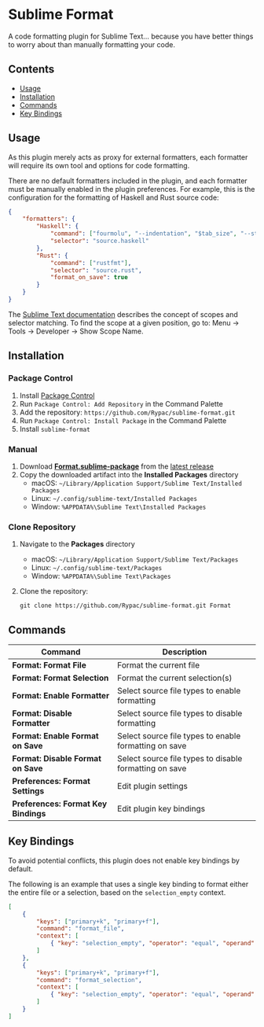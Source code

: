 # Sublime Format

A code formatting plugin for Sublime Text… because you have better things to worry about than manually formatting your code.

## Contents

- [Usage](#usage)
- [Installation](#installation)
- [Commands](#commands)
- [Key Bindings](#keybindings)

## Usage

As this plugin merely acts as proxy for external formatters, each formatter will require its own tool and options for code formatting.

There are no default formatters included in the plugin, and each formatter must be manually enabled in the plugin preferences.
For example, this is the configuration for the formatting of Haskell and Rust source code:

```json
{
    "formatters": {
        "Haskell": {
            "command": ["fourmolu", "--indentation", "$tab_size", "--stdin-input-file", "-"],
            "selector": "source.haskell"
        },
        "Rust": {
            "command": ["rustfmt"],
            "selector": "source.rust",
            "format_on_save": true
        }
    }
}
```

The [Sublime Text documentation](https://www.sublimetext.com/docs/selectors.html) describes the concept of scopes and selector matching.
To find the scope at a given position, go to: Menu → Tools → Developer → Show Scope Name.

## Installation

### Package Control

1. Install [Package Control](https://packagecontrol.io)
2. Run `Package Control: Add Repository` in the Command Palette
3. Add the repository: `https://github.com/Rypac/sublime-format.git`
4. Run `Package Control: Install Package` in the Command Palette
5. Install `sublime-format`

### Manual

1. Download [**Format.sublime-package**](https://github.com/Rypac/sublime-format/releases/download/latest/Format.sublime-package) from the [latest release](https://github.com/Rypac/sublime-format/releases/tag/latest)
2. Copy the downloaded artifact into the **Installed Packages** directory
    - macOS: `~/Library/Application Support/Sublime Text/Installed Packages`
    - Linux: `~/.config/sublime-text/Installed Packages`
    - Window: `%APPDATA%\Sublime Text\Installed Packages`

### Clone Repository

1. Navigate to the **Packages** directory
    - macOS: `~/Library/Application Support/Sublime Text/Packages`
    - Linux: `~/.config/sublime-text/Packages`
    - Window: `%APPDATA%\Sublime Text\Packages`
2. Clone the repository:

    ```
    git clone https://github.com/Rypac/sublime-format.git Format
    ```

## Commands

| **Command**                          | **Description**                                        |
| ------------------------------------ | ------------------------------------------------------ |
| **Format: Format File**              | Format the current file                                |
| **Format: Format Selection**         | Format the current selection(s)                        |
| **Format: Enable Formatter**         | Select source file types to enable formatting          |
| **Format: Disable Formatter**        | Select source file types to disable formatting         |
| **Format: Enable Format on Save**    | Select source file types to enable formatting on save  |
| **Format: Disable Format on Save**   | Select source file types to disable formatting on save |
| **Preferences: Format Settings**     | Edit plugin settings                                   |
| **Preferences: Format Key Bindings** | Edit plugin key bindings                               |

## Key Bindings

To avoid potential conflicts, this plugin does not enable key bindings by default.

The following is an example that uses a single key binding to format either the entire file or a selection, based on the `selection_empty` context.

```json
[
    {
        "keys": ["primary+k", "primary+f"],
        "command": "format_file",
        "context": [
            { "key": "selection_empty", "operator": "equal", "operand": true, "match_all": true }
        ]
    },
    {
        "keys": ["primary+k", "primary+f"],
        "command": "format_selection",
        "context": [
            { "key": "selection_empty", "operator": "equal", "operand": false, "match_all": true }
        ]
    }
]
```
